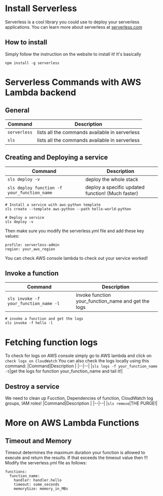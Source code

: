 # Install Serverless
Serverless is a cool library you could use to deploy your serverless applications. You can learn more about serverless at [serverless.com](https://serverless.com/)
## How to install
Simply follow the instruction on the website to install it! It's basically
```
npm install -g serverless
```
# Serverless Commands with AWS Lambda backend

## General
|Command|Description |
|--|--|
|`serverless`|lists all the commands available in serverless|
|`sls`|lists all the commands available in serverless|

## Creating and Deploying a service
|Command|Description |
|--|--|
|`sls deploy -v`|deploy the whole stack|
|`sls deploy function -f your_function_name`|deploy a specific updated function! (Much faster)|

```
# Install a service with aws-python template
sls create --template aws-python --path hello-world-python

# Deploy a service 
sls deploy -v
```
Then make sure you modify the serverless.yml file and add these key values:
```
profile: serverless-admin
region: your_aws_region
```
You can check AWS console lambda to check out your service worked!

## Invoke a function
|Command|Description |
|--|--|
|`sls invoke -f your_function_name -l`|invoke function your_function_name and get the logs|

```
# invoke a function and get the logs
sls invoke -f hello -l
```

# Fetching function logs
To check for logs on AWS console simply go to AWS lambda and click on ```check logs on CloudWatch```
You can also check the logs locally using this command:
|Command|Description |
|--|--|
|`sls logs -f your_function_name -t`|get the logs for function your_function_name and tail it!|

## Destroy a service
We need to clean up Fucction, Dependencies of function, CloudWatch log groups, IAM roles!
|Command|Description |
|--|--|
|`sls remove`|THE PURGE!|

# More on AWS Lambda Functions
## Timeout and Memory
Timeout determines the maximum duration your function is allowed to execute and return the results. If that exceeds the timeout value
then !!!
Modify the serverless.yml file as follows:
```
functions:
  function_name:
    handler: handler.hello
    timeout: some_seconds
    memorySize: memory_in_MBs

```